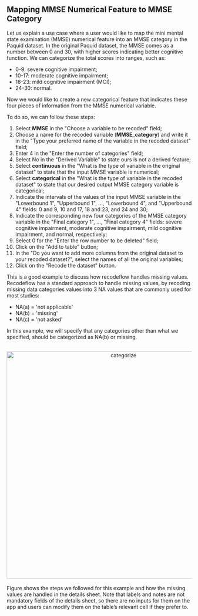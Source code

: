 ## Mapping MMSE Numerical Feature to MMSE Category

Let us explain a use case where a user would like to map the mini mental state examination (MMSE) numerical feature into an MMSE category in the Paquid dataset.
In the original Paquid dataset, the MMSE comes as a number between 0 and 30, with higher scores indicating better cognitive function. 
We can categorize the total scores into ranges, such as:

- 0-9: severe cognitive impairment;
- 10-17: moderate cognitive impairment;
- 18-23: mild cognitive impairment (MCI);
- 24-30: normal.

Now we would like to create a new categorical feature that indicates these four pieces of information from the MMSE numerical variable.

To do so, we can follow these steps:

1. Select **MMSE** in the "Choose a variable to be recoded" field;
2. Choose a name for the recoded variable (**MMSE_category**) and write it in the "Type your preferred name of the variable in the recoded dataset" field;
3. Enter 4 in the "Enter the number of categories" field;
4. Select No in the "Derived Variable" to state ours is not a derived feature;
5. Select **continuous** in the "What is the type of variable in the original dataset" to state that the input MMSE variable is numerical;
6. Select **categorical** in the "What is the type of variable in the recoded dataset" to state that our desired output MMSE category variable is categorical;
7. Indicate the intervals of the values of the input MMSE variable in the "Lowerbound 1", "Upperbound 1", ..., "Lowerbound 4", and "Upperbound 4" fields: 0 and 9, 10 and 17, 18 and 23, and 24 and 30;
8. Indicate the corresponding new four categories of the MMSE category variable in the "Final category 1", ..., "Final category 4" fields: severe cognitive impairment, moderate cognitive impairment, mild cognitive impairment, and normal, respectively;
9. Select 0 for the "Enter the row number to be deleted" field;
10. Click on the "Add to table" button;
11. In the "Do you want to add more columns from the original dataset to your recoded dataset?", select the names of all the original variables;
12. Click on the "Recode the dataset" button.

This is a good example to discuss how recodeflow handles missing values. Recodeflow has a standard approach to handle missing values, by recoding missing data categories values into 3 NA values that are commonly used for most studies:

- NA(a) = 'not applicable'
- NA(b) = 'missing'
- NA(c) = 'not asked'

In this example, we will specify that any categories other than what we specified, should be categorized as NA(b) or missing.

<br>

<div style="text-align: center;">
<img width="620" alt="categorize" src="https://github.com/user-attachments/assets/b0af4321-001d-4a5a-985b-5559b667cad3">
</div>
<br>
Figure shows the steps we followed for this example and how the missing values are handled in the details sheet. Note that labels and notes are not mandatory fields of the details sheet, so there are no inputs for them on the app and users can modify them on the table’s relevant cell if they prefer to.



